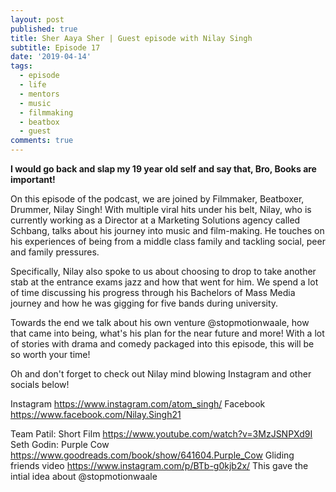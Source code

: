 ```yaml
---
layout: post
published: true
title: Sher Aaya Sher | Guest episode with Nilay Singh
subtitle: Episode 17
date: '2019-04-14'
tags:
  - episode
  - life
  - mentors
  - music
  - filmmaking
  - beatbox
  - guest
comments: true
---
```

**I would go back and slap my 19 year old self and say that, Bro, Books are important!**

On this episode of the podcast, we are joined by Filmmaker, Beatboxer, Drummer, Nilay Singh!
With multiple viral hits under his belt, Nilay, who is currently working as a Director at a Marketing Solutions agency called Schbang, talks about his journey into music and film-making. He touches on his experiences of being from a middle class family and tackling social, peer and family pressures.

Specifically, Nilay also spoke to us about choosing to drop to take another stab at the entrance exams jazz and how that went for him. We spend a lot of time discussing his progress through his Bachelors of Mass Media journey and how he was gigging for five bands during university.

Towards the end we talk about his own venture @stopmotionwaale, how that came into being, what's his plan for the near future and more!
With a lot of stories with drama and comedy packaged into this episode, this will be so worth your time!

Oh and don't forget to check out Nilay mind blowing Instagram and other socials below!

Instagram    https://www.instagram.com/atom_singh/
Facebook   https://www.facebook.com/Nilay.Singh21

Team Patil: Short Film  https://www.youtube.com/watch?v=3MzJSNPXd9I
Seth Godin: Purple Cow  https://www.goodreads.com/book/show/641604.Purple_Cow
Gliding friends video  https://www.instagram.com/p/BTb-g0kjb2x/  This gave the intial idea about @stopmotionwaale
